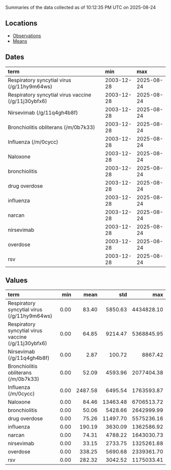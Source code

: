 Summaries of the data collected as of 10:12:35 PM UTC on 2025-08-24

## Locations

* [Observations](https://github.com/DISSC-yale/gtrends_collection/blob/main/summaries/observations.csv)
* [Means](https://github.com/DISSC-yale/gtrends_collection/blob/main/summaries/means.csv)

## Dates

| term                                                | min        | max        |
|:----------------------------------------------------|:-----------|:-----------|
| Respiratory syncytial virus (/g/11hy9m64ws)         | 2003-12-28 | 2025-08-24 |
| Respiratory syncytial virus vaccine (/g/11j30ybfx6) | 2003-12-28 | 2025-08-24 |
| Nirsevimab (/g/11q4gh4b8f)                          | 2003-12-28 | 2025-08-24 |
| Bronchiolitis obliterans (/m/0b7k33)                | 2003-12-28 | 2025-08-24 |
| Influenza (/m/0cycc)                                | 2003-12-28 | 2025-08-24 |
| Naloxone                                            | 2003-12-28 | 2025-08-24 |
| bronchiolitis                                       | 2003-12-28 | 2025-08-24 |
| drug overdose                                       | 2003-12-28 | 2025-08-24 |
| influenza                                           | 2003-12-28 | 2025-08-24 |
| narcan                                              | 2003-12-28 | 2025-08-24 |
| nirsevimab                                          | 2003-12-28 | 2025-08-24 |
| overdose                                            | 2003-12-28 | 2025-08-24 |
| rsv                                                 | 2003-12-28 | 2025-08-24 |

## Values

| term                                                |   min |    mean |      std |        max |
|:----------------------------------------------------|------:|--------:|---------:|-----------:|
| Respiratory syncytial virus (/g/11hy9m64ws)         |  0.00 |   83.40 |  5850.63 | 4434828.10 |
| Respiratory syncytial virus vaccine (/g/11j30ybfx6) |  0.00 |   64.85 |  9214.47 | 5368845.95 |
| Nirsevimab (/g/11q4gh4b8f)                          |  0.00 |    2.87 |   100.72 |    8867.42 |
| Bronchiolitis obliterans (/m/0b7k33)                |  0.00 |   52.09 |  4593.96 | 2077404.38 |
| Influenza (/m/0cycc)                                |  0.00 | 2487.58 |  6495.54 | 1763593.87 |
| Naloxone                                            |  0.00 |   84.46 | 13463.48 | 6706513.72 |
| bronchiolitis                                       |  0.00 |   50.06 |  5428.66 | 2642999.99 |
| drug overdose                                       |  0.00 |   75.26 | 11497.70 | 5575236.16 |
| influenza                                           |  0.00 |  190.19 |  3630.09 | 1362586.92 |
| narcan                                              |  0.00 |   74.31 |  4788.22 | 1643030.73 |
| nirsevimab                                          |  0.00 |   33.15 |  2733.75 | 1325261.88 |
| overdose                                            |  0.00 |  338.25 |  5690.68 | 2339361.70 |
| rsv                                                 |  0.00 |  282.32 |  3042.52 | 1175033.41 |
